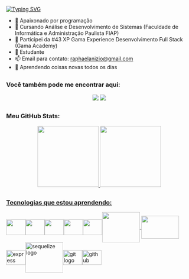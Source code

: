 [![Typing SVG](https://readme-typing-svg.herokuapp.com/?lines=Olá!,+eu+sou+Raphael+Anizio.;Desenvolvedor+de+software+júnio)](https://git.io/typing-svg)
- 🔭 Apaixonado por programação
- 🌱 Cursando Análise e Desenvolvimento de Sistemas (Faculdade de Informática e Administração Paulista FIAP)
- 🌱 Participei da #43 XP Gama Experience Desenvolvimento Full Stack (Gama Academy)
- 🌱 Estudante
- 📫 Email para contato: raphaelanizio@gmail.com
- 💭 Aprendendo coisas novas todos os dias

##
### Você também pode me encontrar aqui:
<div align="center">  
  <a href ="https://www.linkedin.com/in/raphael-anizio-da-silva-0173211b8/"><img src="https://img.shields.io/badge/-LinkedIn-%230077B5?style=for-the-badge&logo=linkedin&logoColor=white" target="_blank"></a>    
  <a href ="https://wa.me/5511952779570"><img src="https://img.shields.io/badge/WhatsApp-25D366?style=for-the-badge&logo=whatsapp&logoColor=white" target="_blank"></a>
</div>

##
### Meu GitHub Stats:
<div style="display: inline_block"  align="center">
  <a href="https://github.com/raphaelaniziodasilva">
  <img height="165em" src="https://github-readme-stats.vercel.app/api?username=raphaelaniziodasilva&show_icons=true&theme=dark&include_all_commits=true&count_private=true"/> 
  <img height="165em" src="https://github-readme-stats.vercel.app/api/top-langs/?username=raphaelaniziodasilva&layout=compact&langs_count=7&theme=dark"/>
</div> 

##
### Tecnologias que estou aprendendo:
<img align="center" src="https://cdn.jsdelivr.net/gh/devicons/devicon/icons/html5/html5-original-wordmark.svg" height="42" width="52" /><img align="center"  src="https://cdn.jsdelivr.net/gh/devicons/devicon/icons/css3/css3-original-wordmark.svg"  height="42" width="52" /><img align="center" src="https://cdn.jsdelivr.net/gh/devicons/devicon/icons/javascript/javascript-original.svg" height="42" width="52" /><img align="center" src="https://cdn.jsdelivr.net/gh/devicons/devicon/icons/typescript/typescript-original.svg" height="42" width="52" /><img align="center"  src="https://cdn.jsdelivr.net/gh/devicons/devicon/icons/nodejs/nodejs-original.svg" height="42" width="52"/><img align="center" src="https://cdn.jsdelivr.net/gh/devicons/devicon/icons/mysql/mysql-plain-wordmark.svg" height="82" width="102" /> <img align="center" src="https://cdn.jsdelivr.net/gh/devicons/devicon/icons/mongodb/mongodb-original-wordmark.svg" height="62" width="102" /><img align="center" src="https://cdn.jsdelivr.net/gh/devicons/devicon/icons/express/express-original.svg" height="40" width="52" alt="express logo"  /><img align="center" src="https://cdn.jsdelivr.net/gh/devicons/devicon/icons/sequelize/sequelize-plain-wordmark.svg" height="82" width="102" alt="sequelize logo" /><img align="center" src="https://cdn.jsdelivr.net/gh/devicons/devicon/icons/git/git-original.svg" height="40" width="52" alt="git logo"  /><img align="center" src="https://cdn.jsdelivr.net/gh/devicons/devicon/icons/github/github-original.svg" height="40" width="52" alt="github logo"  />
